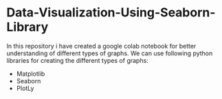 # Data-Visualization-Using-Seaborn-Library
In this repository i have created a google colab notebook for better understanding of different types of graphs.
We can use following python libraries for creating the different types of graphs:
* Matplotlib
* Seaborn
* PlotLy
